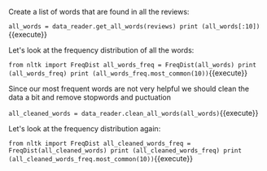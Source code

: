
Create a list of words that are found in all the reviews:

`all_words = data_reader.get_all_words(reviews)
print (all_words[:10])`{{execute}}

Let's look at the frequency distribution of all the words:

`from nltk import FreqDist
all_words_freq = FreqDist(all_words)
print (all_words_freq)
print (all_words_freq.most_common(10))`{{execute}}
 
Since our most frequent words are not very helpful we should clean the data a bit
and remove stopwords and puctuation

`all_cleaned_words = data_reader.clean_all_words(all_words)`{{execute}}

Let's look at the frequency distribution again:

`from nltk import FreqDist
all_cleaned_words_freq = FreqDist(all_cleaned_words)
print (all_cleaned_words_freq)
print (all_cleaned_words_freq.most_common(10))`{{execute}}
 
 
